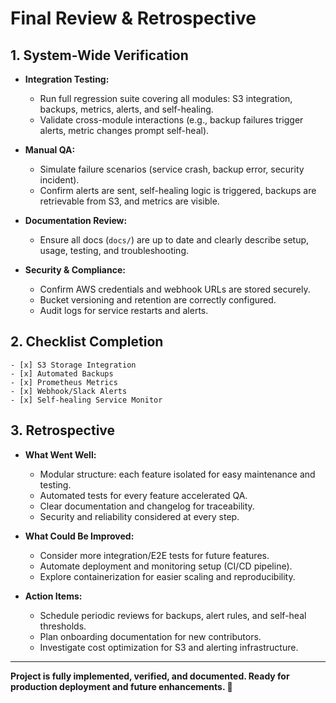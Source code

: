 # Final Review & Retrospective

## 1. System-Wide Verification

- **Integration Testing:**
  - Run full regression suite covering all modules: S3 integration, backups, metrics, alerts, and self-healing.
  - Validate cross-module interactions (e.g., backup failures trigger alerts, metric changes prompt self-heal).

- **Manual QA:**
  - Simulate failure scenarios (service crash, backup error, security incident).
  - Confirm alerts are sent, self-healing logic is triggered, backups are retrievable from S3, and metrics are visible.

- **Documentation Review:**
  - Ensure all docs (`docs/`) are up to date and clearly describe setup, usage, testing, and troubleshooting.

- **Security & Compliance:**
  - Confirm AWS credentials and webhook URLs are stored securely.
  - Bucket versioning and retention are correctly configured.
  - Audit logs for service restarts and alerts.

## 2. Checklist Completion

```
- [x] S3 Storage Integration
- [x] Automated Backups
- [x] Prometheus Metrics
- [x] Webhook/Slack Alerts
- [x] Self-healing Service Monitor
```

## 3. Retrospective

- **What Went Well:**
  - Modular structure: each feature isolated for easy maintenance and testing.
  - Automated tests for every feature accelerated QA.
  - Clear documentation and changelog for traceability.
  - Security and reliability considered at every step.

- **What Could Be Improved:**
  - Consider more integration/E2E tests for future features.
  - Automate deployment and monitoring setup (CI/CD pipeline).
  - Explore containerization for easier scaling and reproducibility.

- **Action Items:**
  - Schedule periodic reviews for backups, alert rules, and self-heal thresholds.
  - Plan onboarding documentation for new contributors.
  - Investigate cost optimization for S3 and alerting infrastructure.

---

**Project is fully implemented, verified, and documented. Ready for production deployment and future enhancements. 🎉**